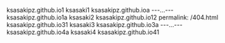 ksasakipz.github.io1
ksasaki1
ksasakipz.github.ioa
---...---
ksasakipz.github.io1a
ksasaki2
ksasakipz.github.io12
permalink: /404.html
ksasakipz.github.io31
ksasaki3
ksasakipz.github.io3a
---...---
ksasakipz.github.io4a
ksasaki4
ksasakipz.github.io41

